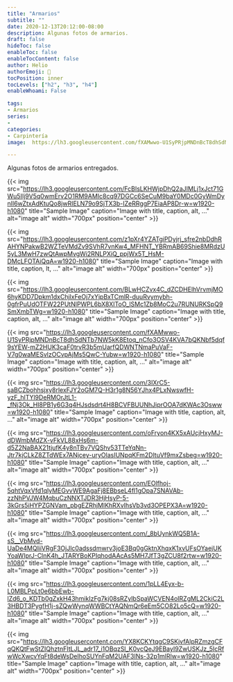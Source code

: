```yaml
---
title: "Armarios"
subtitle: ""
date: 2020-12-13T20:12:00-08:00
description: Algunas fotos de armarios.
draft: false
hideToc: false
enableToc: false
enableTocContent: false
author: Helio
authorEmoji: 🔬
tocPosition: inner
tocLevels: ["h2", "h3", "h4"]
enableWhoami: False

tags:
- Armarios
series:
- 
categories:
- Carpintería
image:  https://lh3.googleusercontent.com/fXAMwwo-U1SyPRjpMNDnBcT8dhSdNTb7NW5kK8Etoq_nCfo3OSV4KVA7bQKNbf5dqf9sYEW-mZ2HUK3caF0trvR3b5mUarfQDWNTNmaPuVaF-V7g0waMESvlzOCvpAjMs5QwC-Yubw=w1920-h1080

---
```


Algunas fotos de armarios entregados.

{{< img src="https://lh3.googleusercontent.com/FcBIsLKHWjpDhQ2aJIMLj1xJct71GWu5IIj9V5q0wmErv2O1RM9AMIc8cq97DGCc6SeCuM9baY0MDc0GyWmDynIl6wZtxAdKtuQo8jwRIELN79o9SjTX3b-IZeRRggP7EiaAP8Dr-w=w1920-h1080" title="Sample Image" caption="Image with title, caption, alt, ..." alt="image alt" width="700px" position="center" >}}

{{< img src="https://lh3.googleusercontent.com/z1pXr4YZATgiPDyjrj_sfre2nbDdhRAHYNPakwB2WZTeVMdZv9SVhR7vnKw4_MFHNT_YBRmAB69Shie8MRdzU5yL3MwH7zwQtAwpMvgWi2RNLPXiQ_ppjWx5T_HsM-DMcLFOTAiQqA=w1920-h1080" title="Sample Image" caption="Image with title, caption, lt, ..." alt="image alt" width="700px" position="center" >}}

{{< img src="https://lh3.googleusercontent.com/BLwHCZvx4C_dZCDHElhVrvmjMO6hyKDD7Dpkm1dxChjlxFeOj7xYjpBxTCmlR-duuRvymybh-0gfrPuUdOTFW22PUtNlPWPL6bX8XIToO_lSMc1Zb8MoC2u7RUNURKSpQ9SmXmbTWg=w1920-h1080" title="Sample Image" caption="Image with title, caption, alt, ..." alt="image alt" width="700px" position="center" >}}

{{< img src="https://lh3.googleusercontent.com/fXAMwwo-U1SyPRjpMNDnBcT8dhSdNTb7NW5kK8Etoq_nCfo3OSV4KVA7bQKNbf5dqf9sYEW-mZ2HUK3caF0trvR3b5mUarfQDWNTNmaPuVaF-V7g0waMESvlzOCvpAjMs5QwC-Yubw=w1920-h1080" title="Sample Image" caption="Image with title, caption, alt, ..." alt="image alt" width="700px" position="center" >}}

{{< img src="https://lh3.googleusercontent.com/3IXrC5-saBCZbohhsjxy8rlexFJY2oGM7Q-H3r1g8N56YJhx4PLxNwswfH-yzF_hlTYl9DeRMOrJtL1-_fNj3Ok_HI8PB1y6G3q4HJsdsdrt4H8BCVFBUUNhJiprOOA7dKWAc3Osww=w1920-h1080" title="Sample Image" caption="Image with title, caption, alt, ..." alt="image alt" width="700px" position="center" >}}

{{< img src="https://lh3.googleusercontent.com/oFryon4KX5xAUcjHxyMJ-dDWmbMdZX-vFkVL88xHs6m-d5Z2NaBAX21tjufK4y8nTBv7VQShv53TTeYqNn-Jtr7kjCLkZ8ZTdWEx7ANjcey-uryOlasIUNpqKFm2DltuVf9mxZsbeg=w1920-h1080" title="Sample Image" caption="Image with title, caption, alt, ..." alt="image alt" width="700px" position="center" >}}

{{< img src="https://lh3.googleusercontent.com/EOlfhoj-5qhtVqxVfd1qlyMEGvvWE9AgaFj8EBbseL4fl1gOpa7SNAVAb-zzNhPVJW4MqbuCzNNXTJDR3HjHsyP-5-3kGrs5iHYPZGNVam_pbgEZRhjMlKhRXvIhsVb3vd3OPEPX3A=w1920-h1080" title="Sample Image" caption="Image with title, caption, alt, ..." alt="image alt" width="700px" position="center" >}}

{{< img src="https://lh3.googleusercontent.com/_8bUynkWQ5B1A-sS__VbMvd-UaDe4MQliiVRgF3OjJlc0adssdmwrv3joE3Bq0gGktnXhqxK1xvUFsOYaejUKYoaWIprJ-ClnK4h_JTARYBoKPIqhodAAcAs5MH7JfT3gZCU8f2rtw=w1920-h1080" title="Sample Image" caption="Image with title, caption, alt, ..." alt="image alt" width="700px" position="center" >}}

{{< img src="https://lh3.googleusercontent.com/1pLL4Eyx-b-L0MBLPpLt0e6bbEwb-lZd6_o_KDTb0gZxkH43hmikIzFg7kj08sRZyIbSpaWCVEN4oIRZgML2CkiC2L3HBDT3PygfH1j-sZQwWynqWWBCtYAQNmQr6eEm5CO82Lo5cQ=w1920-h1080" title="Sample Image" caption="Image with title, caption, alt, ..." alt="image alt" width="700px" position="center" >}}

{{< img src="https://lh3.googleusercontent.com/YX8KCKYtqgC9SKjvfAlpRZmzgCFqQKQtFwStZIQhztnFItLJL_adr17_i1OBqzSl_K0vcQeJ9EBayI9ZwUSKJz_5IcRfwWcXwcvYqFt8deWsDeIhoSUYnFqM2UAF3lNs-32p1mlRlw=w1920-h1080" title="Sample Image" caption="Image with title, caption, alt, ..." alt="image alt" width="700px" position="center" >}}


